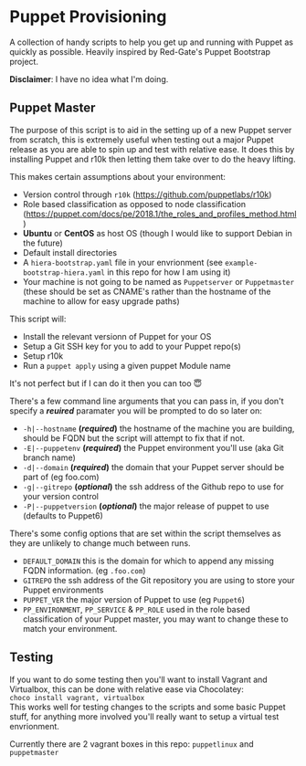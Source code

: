 # Puppet Provisioning
A collection of handy scripts to help you get up and running with Puppet as quickly as possible.
Heavily inspired by Red-Gate's Puppet Bootstrap project.

**Disclaimer**: I have no idea what I'm doing.

## Puppet Master 
The purpose of this script is to aid in the setting up of a new Puppet server from scratch, this is extremely useful when testing out a major Puppet release as you are able to spin up and test with relative ease.
It does this by installing Puppet and r10k then letting them take over to do the heavy lifting.

This makes certain assumptions about your environment:
* Version control through `r10k` (https://github.com/puppetlabs/r10k)
* Role based classification as opposed to node classification (https://puppet.com/docs/pe/2018.1/the_roles_and_profiles_method.html)
* **Ubuntu** or **CentOS** as host OS (though I would like to support Debian in the future)
* Default install directories
* A `hiera-bootstrap.yaml` file in your envrionment (see `example-bootstrap-hiera.yaml` in this repo for how I am using it)
* Your machine is not going to be named as `Puppetserver` or `Puppetmaster` (these should be set as CNAME's rather than the hostname of the machine to allow for easy upgrade paths)

This script will:
* Install the relevant versionn of Puppet for your OS
* Setup a Git SSH key for you to add to your Puppet repo(s)
* Setup r10k
* Run a `puppet apply` using a given puppet Module name

It's not perfect but if I can do it then you can too 😇

There's a few command line arguments that you can pass in, if you don't specify a ***reuired*** paramater you will be prompted to do so later on:
* `-h|--hostname` **(*required*)** the hostname of the machine you are building, should be FQDN but the script will attempt to fix that if not.
* `-E|--puppetenv` **(*required*)** the Puppet environment you'll use (aka Git branch name)
* `-d|--domain` **(*required*)** the domain that your Puppet server should be part of (eg foo.com)
* `-g|--gitrepo` **(*optional*)** the ssh address of the Github repo to use for your version control
* `-P|--puppetversion` **(*optional*)** the major release of puppet to use (defaults to Puppet6)

There's some config options that are set within the script themselves as they are unlikely to change much between runs.
* `DEFAULT_DOMAIN` this is the domain for which to append any missing FQDN information. (eg `.foo.com`)
* `GITREPO` the ssh address of the Git repository you are using to store your Puppet environments
* `PUPPET_VER` the major version of Puppet to use (eg `Puppet6`)
* `PP_ENVIRONMENT`, `PP_SERVICE` & `PP_ROLE` used in the role based classification of your Puppet master, you may want to change these to match your environment.

## Testing
If you want to do some testing then you'll want to install Vagrant and Virtualbox, this can be done with relative ease via Chocolatey:  
`choco install vagrant, virtualbox`  
This works well for testing changes to the scripts and some basic Puppet stuff, for anything more involved you'll really want to setup a virtual test envrionment.

Currently there are 2 vagrant boxes in this repo:
`puppetlinux` and `puppetmaster`